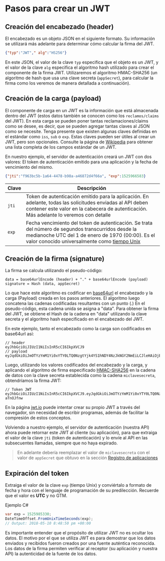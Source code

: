 # Pasos para crear un JWT

## Creación del encabezado (header)

El encabezado es un objeto JSON en el siguiente formato. Su información se utilizará más adelante para determinar cómo calcular la firma del JWT.

```json
{"typ":"JWT"," alg":"HS256"}
```

En este JSON, el valor de la clave `typ` especifica que el objeto es un JWT, y el valor de la clave `alg` especifica el algoritmo hash utilizado para crear el componente de la firma JWT. Utilizaremos el algoritmo HMAC-SHA256 (un algoritmo de hash que usa una clave secreta (`appSecret`), para calcular la firma como los veremos de manera detallada a continuación).

## Creación de la carga (payload)

El componente de carga en un JWT es la información que está almacenada dentro del JWT (estos datos también se conocen como los `reclamos/claims` del JWT). En esta carga se pueden poner tantas reclamaciones/claims como se desee, es decir, que se pueden agregar tantas claves al JSON como se necesite.
Tenga presente que existen algunas claves definidas en el estándar como `iss`, `sub` o `exp`. Estas claves pueden ser útiles al crear un JWT, pero son opcionales. Consulte la página de [Wikipedia](https://en.wikipedia.org/wiki/JSON_Web_Token) para obtener una lista completa de los campos estándar de un JWT.

En nuestro ejemplo, el servidor de autenticación creará un JWT con dos valores: El token de autenticación emitido para una aplicación y la fecha de vencimiento del mismo.

```json
{"jti":"f963bc5b-1a64-4478-b98a-a46872d4f66a", "exp":1525966583}
```

| Clave | Descripción |
| ------------- |-------------
| `jti` | Token de autenticación emitido para la aplicación. En adelante, todas las solicitudes enviadas al API deben contener este valor en la cabecera de autenticación. Más adelante lo veremos con detalle |
| `exp` | Fecha vencimiento del token de autenticación. Se trata del número de segundos transcurridos desde la medianoche UTC del 1 de enero de 1970 (00:00). Es el valor conocido universalmente como [tiempo Unix](https://es.wikipedia.org/wiki/Tiempo_Unix) |

## Creación de la firma (signature)

La firma se calcula utilizando el pseudo-código:

```AsciiDoc
data = base64urlEncode (header) + "." + base64urlEncode (payload)
signature = Hash (data, appSecret)
```

Lo que hace este algoritmo es codificar en [base64url](https://en.wikipedia.org/wiki/Base64#RFC_4648) el encabezado y la carga (Payload) creada en los pasos anteriores. El algoritmo luego concatena las cadenas codificadas resultantes con un punto (.) En el pseudo-código, esta cadena unida se asigna a "data". Para obtener la firma del JWT, se obtiene el Hash de la cadena en "data" utilizando la clave secreta y el algoritmo hash especificado en el encabezado del JWT.

En este ejemplo, tanto el encabezado como la carga son codificados en base64url así:

```AsciiDoc
// header
eyJhbGciOiJIUzI1NiIsInR5cCI6IkpXVCJ9
// payload
eyJqdGkiOiJmOTYzYmM1Yi0xYTY0LTQ0NzgtYjk4YS1hNDY4NzJkNGY2NmEiLCJleHAiOjE1MjU5NjY1ODN9
```

Luego, utilizando los valores codificados del encabezado y la carga, y aplicando el algoritmo de firma especificado [HMAC-SHA256](https://en.wikipedia.org/wiki/HMAC) en la cadena de datos con la clave secreta establecida como la cadena `miclavesecreta`, obtendríamos la firma JWT:

```AsciiDoc
// Token JWT
eyJhbGciOiJIUzI1NiIsInR5cCI6IkpXVCJ9.eyJqdGkiOiJmOTYzYmM1Yi0xYTY0LTQ0NzgtYjk4YS1hNDY4NzJkNGY2NmEiLCJleHAiOjE1MjU5NjY1ODN9.ZHjwy3Lt9IT_CTMVrLVjNISYyMmWkZ30Wa-aTnOJfnw
```

En la página [jwt.io](https://jwt.io) puede intentar crear su propio JWT a través del navegador, sin necesidad de escribir programas, además de facilitar la compresión de estos conceptos.

Volviendo a nuestro ejemplo, el servidor de autenticación (nuestra API) ahora puede retornar este JWT al cliente (su aplicación), para que extraiga el valor de la clave `jti` (token de autenticación) y lo envíe al API en las subsecuentes llamadas, siempre que no haya expirado.

> En adelante debería reemplazar el valor de `miclavesecreta` con el valor de `appSecret` que obtuvo en la sección [Registro de aplicaciones](App_Register.md)

## Expiración del token

Extraiga el valor de la clave `exp` (tiempo Unix) y conviértalo a formato de fecha y hora con el lenguaje de programación de su predilección. Recuerde que el valor es **UTC** y no GTM.

Ejemplo C#

```c#
var exp = 1525985330;
DateTimeOffset.FromUnixTimeSeconds(exp);
// Output: 2018-05-10 8:48:50 pm +00:00
```

Es importante entender que el propósito de utilizar JWT no es ocultar los datos.
El motivo por el que se utiliza JWT es para demostrar que los datos enviados y recibidos fueron creados por una fuente auténtica reconocida. Los datos de la firma permiten verificar al receptor (su aplicación y nuestra API) la autenticidad de la fuente de los datos.